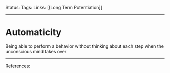 Status:
Tags:
Links: [[Long Term Potentiation]]
___
# Automaticity
Being able to perform a behavior without thinking about each step when the unconscious mind takes over
___
References: